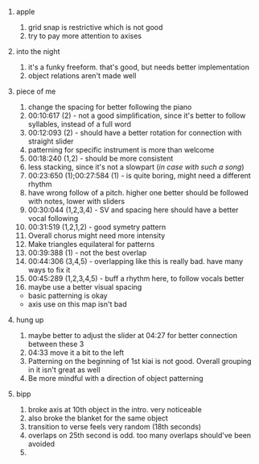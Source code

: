1. apple
	1. grid snap is restrictive which is not good
	2. try to pay more attention to axises
2. into the night
	1. it's a funky freeform. that's good, but needs better implementation
	2. object relations aren't made well
3. piece of me
	1. change the spacing for better following the piano
	2. 00:10:617 (2) - not a good simplification, since it's better to follow syllables, instead of a full word
	3. 00:12:093 (2) - should have a better rotation for connection with straight slider
	4. patterning for specific instrument is more than welcome
	5. 00:18:240 (1,2) - should be more consistent
	6. less stacking, since it's not a slowpart (*in case with such a song*)
	7. 00:23:650 (1);00:27:584 (1) - is quite boring, might need a different rhythm
	8. have wrong follow of a pitch. higher one better should be followed with notes, lower with sliders
	9. 00:30:044 (1,2,3,4) - SV and spacing here should have a better vocal following 
	10. 00:31:519 (1,2,1,2) - good symetry pattern
	11. Overall chorus might need more intensity
	12. Make triangles equilateral for patterns
	13. 00:39:388 (1) - not the best overlap
	14. 00:44:306 (3,4,5) - overlapping like this is really bad. have many ways to fix it
	15. 00:45:289 (1,2,3,4,5) - buff a rhythm here, to follow vocals better
	16. maybe use a better visual spacing
	
	- basic patterning is okay
	- axis use on this map isn't bad
4. hung up
	1. maybe better to adjust the slider at 04:27 for better connection between these 3
	2. 04:33 move it a bit to the left 
	3. Patterning on the beginning of 1st kiai is not good. Overall grouping in it isn't great as well
	4. Be more mindful with a direction of object patterning
5. bipp
	1. broke axis at 10th object in the intro. very noticeable 
	2. also broke the blanket for the same object
	3. transition to verse feels very random (18th seconds)
	4. overlaps on 25th second is odd. too many overlaps should've been avoided
	5. 